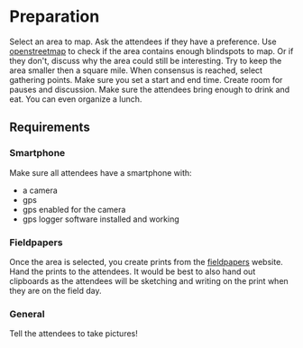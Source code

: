# Preparation

Select an area to map. Ask the attendees if they have a preference. Use [openstreetmap](http://www.openstreetmap.org) to check if the area contains enough blindspots to map. Or if they don't, discuss why the area could still be interesting. Try to keep the area smaller then a square mile. When consensus is reached, select gathering points. Make sure you set a start and end time. Create room for pauses and discussion. Make sure the attendees bring enough to drink and eat. You can even organize a lunch.

## Requirements
### Smartphone
Make sure all attendees have a smartphone with:
  - a camera
  - gps
  - gps enabled for the camera
  - gps logger software installed and working
 
### Fieldpapers

Once the area is selected, you create prints from the [fieldpapers](http://www.fieldpapers.org) website. Hand the prints to the attendees. It would be best to also hand out clipboards as the attendees will be sketching and writing on the print when they are on the field day.

### General

Tell the attendees to take pictures!